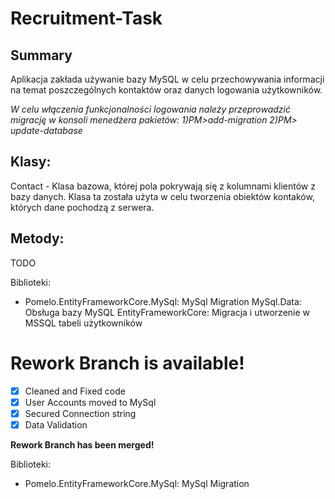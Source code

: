 # Recruitment-Task
## Summary
Aplikacja zakłada używanie bazy MySQL w celu przechowywania informacji na temat poszczególnych kontaktów oraz danych logowania użytkowników.

*W celu włączenia funkcjonalności logowania należy przeprowadzić migrację w konsoli menedżera pakietów: 1)PM>add-migration 2)PM> update-database*

## Klasy:
Contact - Klasa bazowa, której pola pokrywają się z kolumnami klientów z bazy danych. Klasa ta została użyta w celu tworzenia obiektów kontaków, których dane pochodzą z serwera. 

## Metody:

TODO

Biblioteki:
* Pomelo.EntityFrameworkCore.MySql: MySql Migration
MySql.Data: Obsługa bazy MySQL
EntityFrameworkCore: Migracja i utworzenie w MSSQL tabeli użytkowników

 # Rework Branch is available!
 - [x] Cleaned and Fixed code
 - [x] User Accounts moved to MySql
 - [x] Secured Connection string
 - [x] Data Validation
 
 **Rework Branch has been merged!**

Biblioteki: 
* Pomelo.EntityFrameworkCore.MySql: MySql Migration
